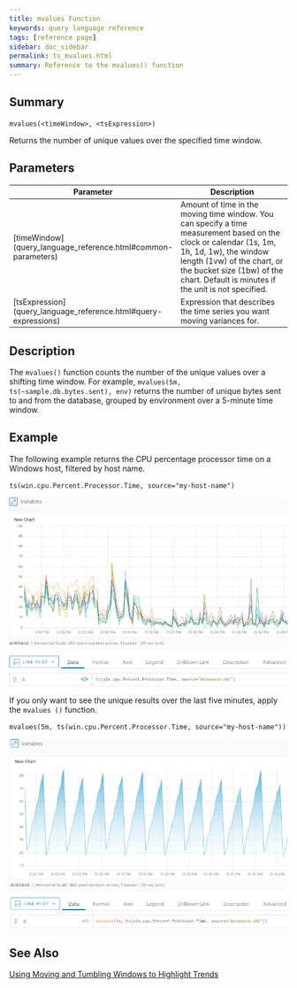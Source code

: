 ```yaml
---
title: mvalues Function
keywords: query language reference
tags: [reference page]
sidebar: doc_sidebar
permalink: ts_mvalues.html
summary: Reference to the mvalues() function
---
```


## Summary

```
mvalues(<timeWindow>, <tsExpression>)

```
Returns the number of unique values over the specified time window.

## Parameters

<table>
<tbody>
<thead>
<tr><th width="20%">Parameter</th><th width="80%">Description</th></tr>
</thead>
<tr>
<td markdown="span">[timeWindow](query_language_reference.html#common-parameters)</td>
<td>Amount of time in the moving time window. You can specify a time measurement based on the clock or calendar (1s, 1m, 1h, 1d, 1w), the window length (1vw) of the chart, or the bucket size (1bw) of the chart. Default is minutes if the unit is not specified.</td></tr>
<tr>
<td markdown="span"> [tsExpression](query_language_reference.html#query-expressions)</td>
<td>Expression that describes the time series you want moving variances for. </td>
</tr>
</tbody>
</table>
 
## Description

The `mvalues()` function counts the number of the unique values over a shifting time window. For example, `mvalues(5m, ts(~sample.db.bytes.sent), env)` returns the number of unique bytes sent to and from the database, grouped by environment over a 5-minute time window.


## Example

The following example returns the CPU percentage processor time on a Windows host, filtered by host name.

```
ts(win.cpu.Percent.Processor.Time, source="my-host-name")

```
![Windows host CPU percent processor time before applying the mvalues function](images/ts_mvalues_before.png)

If you only want to see the unique results over the last five minutes, apply the `mvalues ()` function.

```
mvalues(5m, ts(win.cpu.Percent.Processor.Time, source="my-host-name"))

```

![Windows host CPU percent processor time after applying the mvalues function](images/ts_mvalues_after.png)

## See Also

[Using Moving and Tumbling Windows to Highlight Trends](query_language_windows_trends.html)
